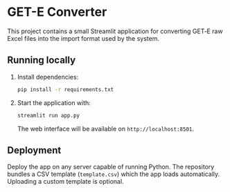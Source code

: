 # GET-E Converter

This project contains a small Streamlit application for converting GET‑E raw Excel files into the import format used by the system.

## Running locally

1. Install dependencies:
   ```bash
   pip install -r requirements.txt
   ```
2. Start the application with:
   ```bash
   streamlit run app.py
   ```
   The web interface will be available on `http://localhost:8501`.

## Deployment

Deploy the app on any server capable of running Python. The repository bundles a CSV template (`template.csv`) which the app loads automatically. Uploading a custom template is optional.

